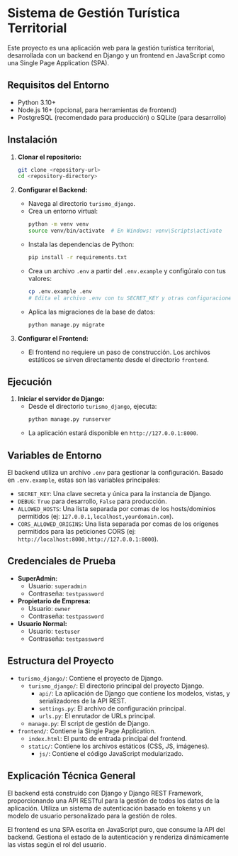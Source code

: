 # Sistema de Gestión Turística Territorial

Este proyecto es una aplicación web para la gestión turística territorial, desarrollada con un backend en Django y un frontend en JavaScript como una Single Page Application (SPA).

## Requisitos del Entorno

*   Python 3.10+
*   Node.js 16+ (opcional, para herramientas de frontend)
*   PostgreSQL (recomendado para producción) o SQLite (para desarrollo)

## Instalación

1.  **Clonar el repositorio:**
    ```bash
    git clone <repository-url>
    cd <repository-directory>
    ```

2.  **Configurar el Backend:**
    *   Navega al directorio `turismo_django`.
    *   Crea un entorno virtual:
        ```bash
        python -m venv venv
        source venv/bin/activate  # En Windows: venv\Scripts\activate
        ```
    *   Instala las dependencias de Python:
        ```bash
        pip install -r requirements.txt
        ```
    *   Crea un archivo `.env` a partir del `.env.example` y configúralo con tus valores:
        ```bash
        cp .env.example .env
        # Edita el archivo .env con tu SECRET_KEY y otras configuraciones
        ```
    *   Aplica las migraciones de la base de datos:
        ```bash
        python manage.py migrate
        ```

3.  **Configurar el Frontend:**
    *   El frontend no requiere un paso de construcción. Los archivos estáticos se sirven directamente desde el directorio `frontend`.

## Ejecución

1.  **Iniciar el servidor de Django:**
    *   Desde el directorio `turismo_django`, ejecuta:
        ```bash
        python manage.py runserver
        ```
    *   La aplicación estará disponible en `http://127.0.0.1:8000`.

## Variables de Entorno

El backend utiliza un archivo `.env` para gestionar la configuración. Basado en `.env.example`, estas son las variables principales:

*   `SECRET_KEY`: Una clave secreta y única para la instancia de Django.
*   `DEBUG`: `True` para desarrollo, `False` para producción.
*   `ALLOWED_HOSTS`: Una lista separada por comas de los hosts/dominios permitidos (ej: `127.0.0.1,localhost,yourdomain.com`).
*   `CORS_ALLOWED_ORIGINS`: Una lista separada por comas de los orígenes permitidos para las peticiones CORS (ej: `http://localhost:8000,http://127.0.0.1:8000`).

## Credenciales de Prueba

*   **SuperAdmin:**
    *   Usuario: `superadmin`
    *   Contraseña: `testpassword`
*   **Propietario de Empresa:**
    *   Usuario: `owner`
    *   Contraseña: `testpassword`
*   **Usuario Normal:**
    *   Usuario: `testuser`
    *   Contraseña: `testpassword`

## Estructura del Proyecto

*   `turismo_django/`: Contiene el proyecto de Django.
    *   `turismo_django/`: El directorio principal del proyecto Django.
        *   `api/`: La aplicación de Django que contiene los modelos, vistas, y serializadores de la API REST.
        *   `settings.py`: El archivo de configuración principal.
        *   `urls.py`: El enrutador de URLs principal.
    *   `manage.py`: El script de gestión de Django.
*   `frontend/`: Contiene la Single Page Application.
    *   `index.html`: El punto de entrada principal del frontend.
    *   `static/`: Contiene los archivos estáticos (CSS, JS, imágenes).
        *   `js/`: Contiene el código JavaScript modularizado.

## Explicación Técnica General

El backend está construido con Django y Django REST Framework, proporcionando una API RESTful para la gestión de todos los datos de la aplicación. Utiliza un sistema de autenticación basado en tokens y un modelo de usuario personalizado para la gestión de roles.

El frontend es una SPA escrita en JavaScript puro, que consume la API del backend. Gestiona el estado de la autenticación y renderiza dinámicamente las vistas según el rol del usuario.
